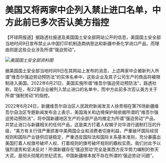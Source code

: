 

# 美国又将两家中企列入禁止进口名单，中方此前已多次否认美方指控

【环球网报道】据路透社报道及美国国土安全部网站公开的信息，美国国土安全部当地时间9日宣布禁止从中国打印机制造商纳思达和新疆中泰化学进口产品，而理由则是这些企业涉及所谓“强迫劳动”。

![](https://inews.gtimg.com/om_bt/OEVltIXnFjEmBQKNkHsvWZovptLX4Ack9-33vfCqXZ6nIAA/1000)_美国国土安全部资料图_

据美国国土安全部当地时间9日在其网站上发布的消息，上述两家中企被新列入所谓“维吾尔强迫劳动预防法”的实体名单中，这些企业及其子公司生产的商品将被限制进入美国。2022年6月21日，美国实施所谓“维吾尔强迫劳动预防法”，路透社称，现在，有22家企业被列入禁止进口的名单中，而中方此前多次否认美方关于所谓“强制劳动”的指控。

2022年6月24日，新疆维吾尔自治区人民政府新闻发言人徐贵相在第76场新疆维吾尔自治区专题新闻发布会上表示，美国海关和边境保护局依据所谓的“维吾尔强迫劳动预防法”，将中国新疆地区生产的全部产品均推定为所谓“强迫劳动”产品，并禁止进口与新疆相关的任何产品，这是美方打着人权幌子对华进行遏制打压的升级，“美方有关行径严重损害中美两国企业和消费者切身利益，严重破坏国际经贸规则和国际产业链供应链稳定，严重违反国际法和国际关系基本准则，充分暴露出美国打着人权旗号破坏人权、打着规则的旗号破坏规则的霸权实质。我们对此予以强烈谴责和坚决反对！所谓新疆存在‘强迫劳动’完全是美西方反华势力编制的弥天大谎，是彻头彻尾的世纪谎言。中国新疆根本就不存在所谓的‘强迫劳动’问题”。

